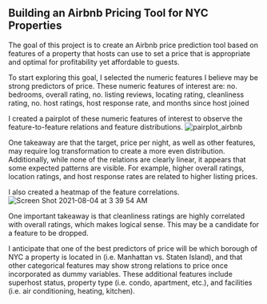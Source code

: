 ## Building an Airbnb Pricing Tool for NYC Properties

The goal of this project is to create an Airbnb price prediction tool based on features of a property that hosts can use to set a price that is appropriate and
optimal for profitability yet affordable to guests.

To start exploring this goal, I selected the numeric features I believe may be strong predictors of price. These numeric features of interest are:
no. bedrooms, overall rating, no. listing reviews, locating rating, cleanliness rating, no. host ratings, host response rate, and months since host joined

I created a pairplot of these numeric features of interest to observe the feature-to-feature relations and feature distributions.
![pairplot_airbnb](https://user-images.githubusercontent.com/87044440/128139361-9b35a615-7cdb-4768-b341-43f17cb4a88c.jpg)

One takeaway are that the target, price per night, as well as other features, may require log transformation to create a more even distribution. 
Additionally, while none of the relations are clearly linear, it appears that some expected patterns are visible. For example, higher overall ratings,
location ratings, and host response rates are related to higher listing prices.

I also created a heatmap of the feature correlations.
![Screen Shot 2021-08-04 at 3 39 54 AM](https://user-images.githubusercontent.com/87044440/128141481-5d957b9a-96fc-4dc0-9667-0ad65ff4e089.png)

One important takeaway is that cleanliness ratings are highly correlated with overall ratings, which makes logical sense. This may be a candidate for a feature
to be dropped.


I anticipate that one of the best predictors of price will be which borough of NYC a property is located in (i.e. Manhattan vs. Staten Island), and that other 
categorical features may show strong relations to price once incorporated as dummy variables. These additional features include superhost status, property type 
(i.e. condo, apartment, etc.), and facilities (i.e. air conditioning, heating, kitchen).
